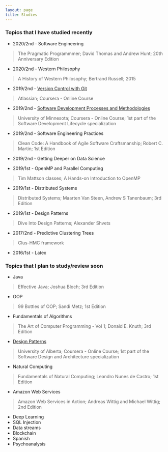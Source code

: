 ```yaml
---
layout: page
title: Studies
---
```


### Topics that I have studied recently

- 2020/2nd - Software Engineering

> The Pragmatic Programmmer; David Thomas and Andrew Hunt; 20th Anniversary Edition

- 2020/2nd - Western Philosophy

> A History of Western Philosophy; Bertrand Russell; 2015

- 2019/2nd - [Version Control with Git](https://www.coursera.org/learn/version-control-with-git/)

> Atlassian; Coursera - Online Course

- 2019/2nd - [Software Development Processes and Methodologies](https://www.coursera.org/learn/software-processes/)

> University of Minnesota; Coursera - Online Course; 1st part of the Software Development Lifecycle specialization

- 2019/2nd - Software Engineering Practices

> Clean Code: A Handbook of Agile Software Craftsmanship; Robert C. Martin; 1st Edition

- 2019/2nd - Getting Deeper on Data Science

- 2019/1st - OpenMP and Parallel Computing

> Tim Mattson classes; A  Hands-on  Introduction  to  OpenMP

- 2019/1st - Distributed Systems

> Distributed Systems; Maarten Van Steen, Andrew S Tanenbaum; 3rd Edition

- 2019/1st - Design Patterns 

> Dive Into Design Patterns; Alexander Shvets

- 2017/2nd - Predictive Clustering Trees

> Clus-HMC framework

- 2016/1st - Latex

### Topics that I plan to study/review soon

- Java

> Effective Java; Joshua Bloch; 3rd Edition

- OOP

> 99 Bottles of OOP; Sandi Metz; 1st Edition

- Fundamentals of Algorithms

> The Art of Computer Programming - Vol 1; Donald E. Knuth; 3rd Edition

- [Design Patterns](https://www.coursera.org/learn/object-oriented-design) 

> University of Alberta; Coursera - Online Course; 1st part of the Software Design and Architecture specialization

- Natural Computing 

> Fundamentals of Natural Computing; Leandro Nunes de Castro; 1st Edition

- Amazon Web Services

> Amazon Web Services in Action; Andreas Wittig and Michael Wittig; 2nd Edition

- Deep Learning
- SQL Injection
- Data streams
- Blockchain
- Spanish
- Psychoanalysis
